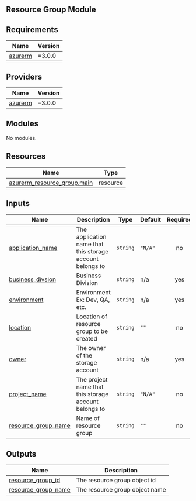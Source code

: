 Resource Group Module
---------------------
<!-- BEGIN_TF_DOCS -->
## Requirements

| Name | Version |
|------|---------|
| <a name="requirement_azurerm"></a> [azurerm](#requirement\_azurerm) | =3.0.0 |

## Providers

| Name | Version |
|------|---------|
| <a name="provider_azurerm"></a> [azurerm](#provider\_azurerm) | =3.0.0 |

## Modules

No modules.

## Resources

| Name | Type |
|------|------|
| [azurerm_resource_group.main](https://registry.terraform.io/providers/hashicorp/azurerm/3.0.0/docs/resources/resource_group) | resource |

## Inputs

| Name | Description | Type | Default | Required |
|------|-------------|------|---------|:--------:|
| <a name="input_application_name"></a> [application\_name](#input\_application\_name) | The application name that this storage account belongs to | `string` | `"N/A"` | no |
| <a name="input_business_divsion"></a> [business\_divsion](#input\_business\_divsion) | Business Division | `string` | n/a | yes |
| <a name="input_environment"></a> [environment](#input\_environment) | Environment Ex: Dev, QA, etc. | `string` | n/a | yes |
| <a name="input_location"></a> [location](#input\_location) | Location of resource group to be created | `string` | `""` | no |
| <a name="input_owner"></a> [owner](#input\_owner) | The owner of the storage account | `string` | n/a | yes |
| <a name="input_project_name"></a> [project\_name](#input\_project\_name) | The project name that this storage account belongs to | `string` | `"N/A"` | no |
| <a name="input_resource_group_name"></a> [resource\_group\_name](#input\_resource\_group\_name) | Name of resource group | `string` | `""` | no |

## Outputs

| Name | Description |
|------|-------------|
| <a name="output_resource_group_id"></a> [resource\_group\_id](#output\_resource\_group\_id) | The resource group object id |
| <a name="output_resource_group_name"></a> [resource\_group\_name](#output\_resource\_group\_name) | The resource group object name |
<!-- END_TF_DOCS -->